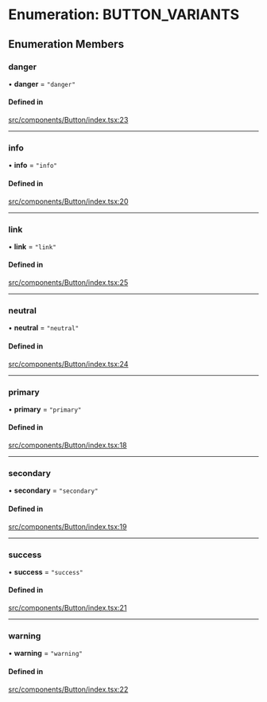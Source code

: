 # Enumeration: BUTTON\_VARIANTS

## Enumeration Members

### danger

• **danger** = ``"danger"``

#### Defined in

[src/components/Button/index.tsx:23](https://github.com/emranffl/next-core-ui/blob/aebf215/src/components/Button/index.tsx#L23)

___

### info

• **info** = ``"info"``

#### Defined in

[src/components/Button/index.tsx:20](https://github.com/emranffl/next-core-ui/blob/aebf215/src/components/Button/index.tsx#L20)

___

### link

• **link** = ``"link"``

#### Defined in

[src/components/Button/index.tsx:25](https://github.com/emranffl/next-core-ui/blob/aebf215/src/components/Button/index.tsx#L25)

___

### neutral

• **neutral** = ``"neutral"``

#### Defined in

[src/components/Button/index.tsx:24](https://github.com/emranffl/next-core-ui/blob/aebf215/src/components/Button/index.tsx#L24)

___

### primary

• **primary** = ``"primary"``

#### Defined in

[src/components/Button/index.tsx:18](https://github.com/emranffl/next-core-ui/blob/aebf215/src/components/Button/index.tsx#L18)

___

### secondary

• **secondary** = ``"secondary"``

#### Defined in

[src/components/Button/index.tsx:19](https://github.com/emranffl/next-core-ui/blob/aebf215/src/components/Button/index.tsx#L19)

___

### success

• **success** = ``"success"``

#### Defined in

[src/components/Button/index.tsx:21](https://github.com/emranffl/next-core-ui/blob/aebf215/src/components/Button/index.tsx#L21)

___

### warning

• **warning** = ``"warning"``

#### Defined in

[src/components/Button/index.tsx:22](https://github.com/emranffl/next-core-ui/blob/aebf215/src/components/Button/index.tsx#L22)
